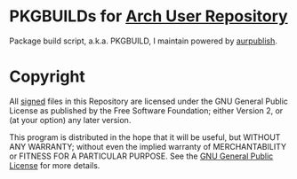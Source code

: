 # PKGBUILDs for [Arch User Repository](https://aur.archlinux.org)

Package build script, a.k.a. PKGBUILD, I maintain powered by
[aurpublish](https://github.com/eli-schwartz/aurpublish).

# Copyright

All
[signed](https://pgp.mit.edu/pks/lookup?op=vindex&search=14D64E27C3AB91707DA014BAD03E931D484AEB36)
files in this Repository are licensed under the GNU General Public
License as published by the Free Software Foundation; either Version
2, or (at your option) any later version.

This program is distributed in the hope that it will be useful, but
WITHOUT ANY WARRANTY; without even the implied warranty of
MERCHANTABILITY or FITNESS FOR A PARTICULAR PURPOSE.  See the [GNU
General Public
License](https://www.gnu.org/licenses/old-licenses/gpl-2.0.html) for
more details.
